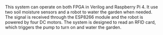 This system can operate on both FPGA in Verilog and Raspberry Pi 4. It use two soil moisture sensors and a robot to water the garden when needed. The signal is received through the ESP8266 module and the robot is powered by four DC motors. The system is designed to read an RFID card, which triggers the pump to turn on and water the garden.
